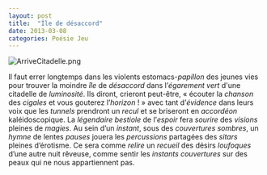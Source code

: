 ```yaml
---
layout: post
title:  "Île de désaccord"
date: 2013-03-08
categories: Poésie Jeu
---
```

![ArriveCitadelle.png](http://f.cl.ly/items/0q0m2K2i383R473N270M/IleDesaccord.png)

Il faut errer longtemps dans les violents estomacs-*papillon* des jeunes vies pour trouver la moindre *île* de *désaccord* dans l’*égarement* *vert* d'une citadelle de *luminosité*. Ils diront, crieront peut-être, « écouter la *chanson* des *cigales* et vous gouterez l’*horizon* ! » avec tant d’*évidence* dans leurs voix que les *tunnels* prendront un *recul* et se briseront en *accordéon* kaléidoscopique. La *légendaire* *bestiole* de l’*espoir* fera *sourire* des *visions* pleines de *magies*. Au sein d’un *instant*, sous des *couvertures* *sombres*, un *hymne* de lentes *pauses* jouera les *percussions* partagées des *sitars* pleines d’érotisme. Ce sera comme *relire* un *recueil* des désirs *loufoques* d’une autre nuit rêveuse, comme sentir les *instants* *couvertures* sur des peaux qui ne nous appartiennent pas.

